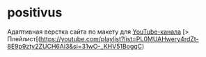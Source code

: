 # positivus
Адаптивная верстка сайта по макету для [YouTube-канала](https://www.youtube.com/@AleksanderLamkov)
[> Плейлист[(https://youtube.com/playlist?list=PL0MUAHwery4rdZt-8E9p9zty2ZUCH6Ai3&si=31wO-_KHV51BogqC)
